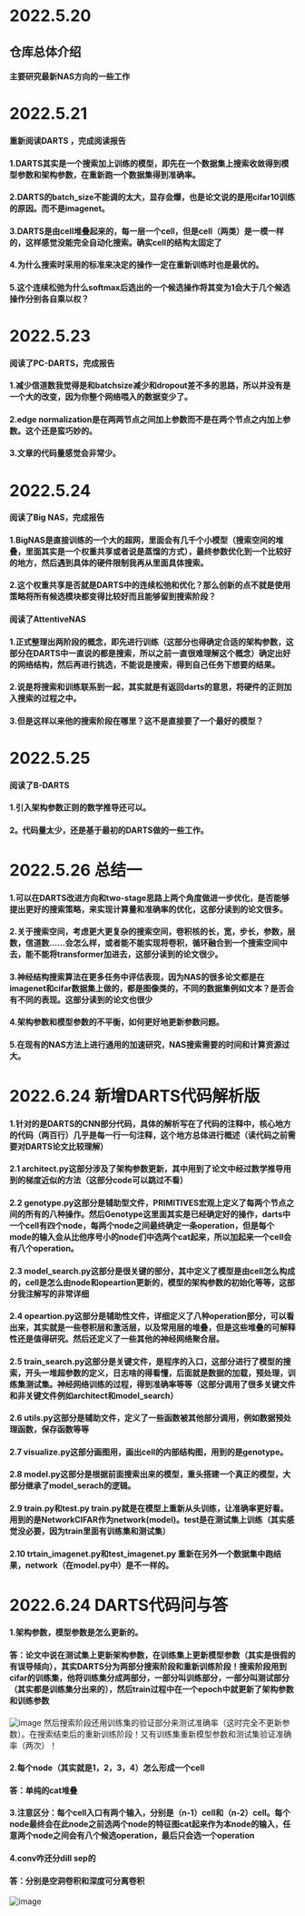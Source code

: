 # 2022.5.20
## 仓库总体介绍
#### 主要研究最新NAS方向的一些工作

# 2022.5.21
#### 重新阅读DARTS ，完成阅读报告
#### 1.DARTS其实是一个搜索加上训练的模型，即先在一个数据集上搜索收敛得到模型参数和架构参数，在重新跑一个数据集得到准确率。
#### 2.DARTS的batch_size不能调的太大，显存会爆，也是论文说的是用cifar10训练的原因。而不是imagenet。
#### 3.DARTS是由cell堆叠起来的，每一层一个cell，但是cell（两类）是一模一样的，这样感觉没能完全自动化搜索。确实cell的结构太固定了
#### 4.为什么搜索时采用的标准来决定的操作一定在重新训练时也是最优的。
#### 5.这个连续松弛为什么softmax后选出的一个候选操作将其变为1会大于几个候选操作分别各自乘以权？

# 2022.5.23
#### 阅读了PC-DARTS，完成报告
#### 1.减少信道数我觉得是和batchsize减少和dropout差不多的思路，所以并没有是一个大的改变，因为你整个网络喂入的数据变少了。
#### 2.edge normalization是在两两节点之间加上参数而不是在两个节点之内加上参数。这个还是蛮巧妙的。
#### 3.文章的代码量感觉会非常少。

# 2022.5.24
#### 阅读了Big NAS，完成报告
#### 1.BigNAS是直接训练的一个大的超网，里面会有几千个小模型（搜索空间的堆叠，里面其实是一个权重共享或者说是蒸馏的方式），最终参数优化到一个比较好的地方，然后遇到具体的硬件限制我再从里面具体搜索。
#### 2.这个权重共享是否就是DARTS中的连续松弛和优化？那么创新的点不就是使用策略将所有候选模块都变得比较好而且能够留到搜索阶段？

#### 阅读了AttentiveNAS
#### 1.正式整理出两阶段的概念，即先进行训练（这部分也得确定合适的架构参数，这部分在DARTS中一直说的都是搜索，所以之前一直很难理解这个概念）确定出好的网络结构，然后再进行挑选，不能说是搜索，得到自己任务下想要的结果。
#### 2.说是将搜索和训练联系到一起，其实就是有返回darts的意思，将硬件的正则加入搜索的过程之中。
#### 3.但是这样以来他的搜索阶段在哪里？这不是直接要了一个最好的模型？

# 2022.5.25
####  阅读了B-DARTS
#### 1.引入架构参数正则的数学推导还可以。
#### 2。代码量太少，还是基于最初的DARTS做的一些工作。


# 2022.5.26 总结一
#### 1.可以在DARTS改进方向和two-stage思路上两个角度做进一步优化，是否能够提出更好的搜索策略，来实现计算量和准确率的优化，这部分读到的论文很多。
#### 2.关于搜索空间，考虑更大更复杂的搜索空间，卷积核的长，宽，步长，参数，层数，信道数……会怎么样，或者能不能实现将卷积，循环融合到一个搜索空间中去，能不能将transformer加进去，这部分读到的论文很少。
#### 3.神经结构搜索算法在更多任务中评估表现，因为NAS的很多论文都是在imagenet和cifar数据集上做的，都是图像类的，不同的数据集例如文本？是否会有不同的表现。这部分读到的论文也很少
#### 4.架构参数和模型参数的不平衡，如何更好地更新参数问题。
#### 5.在现有的NAS方法上进行通用的加速研究，NAS搜索需要的时间和计算资源过大。

# 2022.6.24 新增DARTS代码解析版
#### 1.针对的是DARTS的CNN部分代码，具体的解析写在了代码的注释中，核心地方的代码（两百行）几乎是每一行一句注释，这个地方总体进行概述（读代码之前需要对DARTS论文比较理解）
#### 2.1 architect.py这部分涉及了架构参数更新，其中用到了论文中经过数学推导用到的梯度近似的方法（这部分code可以跳过不看）
#### 2.2 genotype.py这部分是辅助型文件，PRIMITIVES宏观上定义了每两个节点之间的所有的八种操作。然后Genotype这里面其实是已经确定好的操作，darts中一个cell有四个node，每两个node之间最终确定一条operation，但是每个mode的输入会从比他序号小的node们中选两个cat起来，所以加起来一个cell会有八个operation。
#### 2.3 model_search.py这部分是很关键的部分，其中定义了模型是由cell怎么构成的，cell是怎么由node和opeartion更新的，模型的架构参数的初始化等等，这部分我注解写的非常详细
#### 2.4 opeartion.py这部分是辅助性文件，详细定义了八种operation部分，可以看出来，其实就是一些卷积层和激活层，以及常用层的堆叠，但是这些堆叠的可解释性还是值得研究。然后还定义了一些其他的神经网络聚合层。
#### 2.5 train_search.py这部分是关键文件，是程序的入口，这部分进行了模型的搜索，开头一堆超参数的定义，日志啥的得看懂，后面就是数据的加载，预处理，训练集测试集。神经网络训练的过程，得到准确率等等（这部分调用了很多关键文件和非关键文件例如architect和model_search）
#### 2.6 utils.py这部分是辅助文件，定义了一些函数被其他部分调用，例如数据预处理函数，保存函数等等
#### 2.7 visualize.py这部分画图用，画出cell的内部结构图，用到的是genotype。
#### 2.8 model.py这部分是根据前面搜索出来的模型，重头搭建一个真正的模型，大部分继承了model_serach的逻辑。
#### 2.9 train.py和test.py   train.py就是在模型上重新从头训练，让准确率更好看。用到的是NetworkCIFAR作为network(model)。test是在测试集上训练（其实感觉没必要，因为train里面有训练集和测试集）
#### 2.10 trtain_imagenet.py和test_imagenet.py 重新在另外一个数据集中跑结果，network（在model.py中）是不一样的。

# 2022.6.24 DARTS代码问与答
#### 1.架构参数，模型参数是怎么更新的。
#### 答：论文中说在测试集上更新架构参数，在训练集上更新模型参数（其实是很假的有误导倾向），其实DARTS分为两部分搜索阶段和重新训练阶段！搜索阶段用到cifar的训练集，他将训练集分成两部分，一部分叫训练部分，一部分叫测试部分（其实都是训练集分出来的），然后train过程中在一个epoch中就更新了架构参数和训练参数
![image](https://user-images.githubusercontent.com/78149477/175483242-c3138611-b1df-4f89-863c-6e2d5ada4afe.png)
然后搜索阶段还用训练集的验证部分来测试准确率（这时完全不更新参数）。在搜索结束后的重新训练阶段！又有训练集重新模型参数和测试集验证准确率（两次）！
#### 2.每个node（其实就是1，2，3，4）怎么形成一个cell
#### 答：单纯的cat堆叠
#### 3.注意区分：每个cell入口有两个输入，分别是（n-1）cell和（n-2）cell。每个node最终会在此node之前选两个node的特征图cat起来作为本node的输入，任意两个node之间会有八个候选operation，最后只会选一个operation
#### 4.conv咋还分dill sep的
#### 答：分别是空洞卷积和深度可分离卷积
![image](https://user-images.githubusercontent.com/78149477/175484855-ae65bd45-317b-49bb-82b4-22c6c886e2ea.png)



